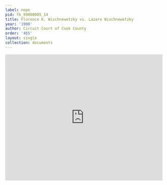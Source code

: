 ```yaml
---
label: nope
pid: fk_99000005_14
title: Florence K. Wischnewetzky vs. Lazare Wischnewetzky
year: '1900'
author: Circuit Court of Cook County
order: '465'
layout: single
collection: documents
---
```

<iframe src="https://northwestern.app.box.com/embed/s/a3jla8u0sbkhgpj19quh5k37q3nofgov?sortColumn=date&view=list" width="500" height="400" frameborder="0" allowfullscreen webkitallowfullscreen msallowfullscreen></iframe>
